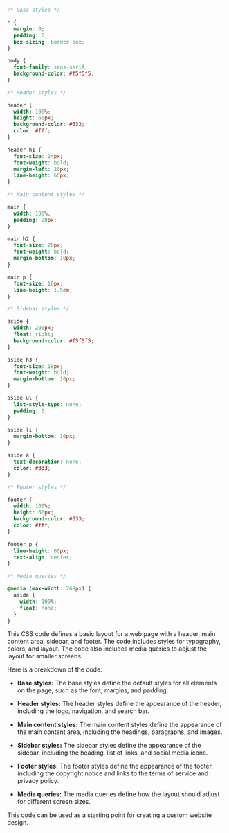 ```css
/* Base styles */

* {
  margin: 0;
  padding: 0;
  box-sizing: border-box;
}

body {
  font-family: sans-serif;
  background-color: #f5f5f5;
}

/* Header styles */

header {
  width: 100%;
  height: 60px;
  background-color: #333;
  color: #fff;
}

header h1 {
  font-size: 24px;
  font-weight: bold;
  margin-left: 20px;
  line-height: 60px;
}

/* Main content styles */

main {
  width: 100%;
  padding: 20px;
}

main h2 {
  font-size: 20px;
  font-weight: bold;
  margin-bottom: 10px;
}

main p {
  font-size: 16px;
  line-height: 1.5em;
}

/* Sidebar styles */

aside {
  width: 200px;
  float: right;
  background-color: #f5f5f5;
}

aside h3 {
  font-size: 18px;
  font-weight: bold;
  margin-bottom: 10px;
}

aside ul {
  list-style-type: none;
  padding: 0;
}

aside li {
  margin-bottom: 10px;
}

aside a {
  text-decoration: none;
  color: #333;
}

/* Footer styles */

footer {
  width: 100%;
  height: 60px;
  background-color: #333;
  color: #fff;
}

footer p {
  line-height: 60px;
  text-align: center;
}

/* Media queries */

@media (max-width: 768px) {
  aside {
    width: 100%;
    float: none;
  }
}
```

This CSS code defines a basic layout for a web page with a header, main content area, sidebar, and footer. The code includes styles for typography, colors, and layout. The code also includes media queries to adjust the layout for smaller screens.

Here is a breakdown of the code:

* **Base styles:** The base styles define the default styles for all elements on the page, such as the font, margins, and padding.

* **Header styles:** The header styles define the appearance of the header, including the logo, navigation, and search bar.

* **Main content styles:** The main content styles define the appearance of the main content area, including the headings, paragraphs, and images.

* **Sidebar styles:** The sidebar styles define the appearance of the sidebar, including the heading, list of links, and social media icons.

* **Footer styles:** The footer styles define the appearance of the footer, including the copyright notice and links to the terms of service and privacy policy.

* **Media queries:** The media queries define how the layout should adjust for different screen sizes.

This code can be used as a starting point for creating a custom website design.
